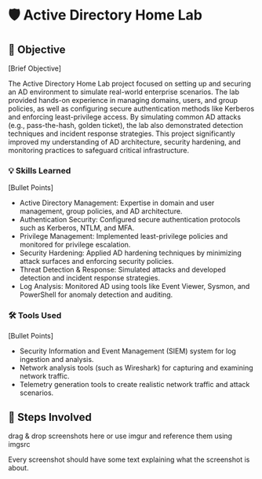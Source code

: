 # 🛡️ Active Directory Home Lab

## 🎯 Objective
[Brief Objective]

The Active Directory Home Lab project focused on setting up and securing an AD environment to simulate real-world enterprise scenarios. The lab provided hands-on experience in managing domains, users, and group policies, as well as configuring secure authentication methods like Kerberos and enforcing least-privilege access. By simulating common AD attacks (e.g., pass-the-hash, golden ticket), the lab also demonstrated detection techniques and incident response strategies. This project significantly improved my understanding of AD architecture, security hardening, and monitoring practices to safeguard critical infrastructure.

### 💡 Skills Learned
[Bullet Points]

- Active Directory Management: Expertise in domain and user management, group policies, and AD architecture.
- Authentication Security: Configured secure authentication protocols such as Kerberos, NTLM, and MFA.
- Privilege Management: Implemented least-privilege policies and monitored for privilege escalation.
- Security Hardening: Applied AD hardening techniques by minimizing attack surfaces and enforcing security policies.
- Threat Detection & Response: Simulated attacks and developed detection and incident response strategies.
- Log Analysis: Monitored AD using tools like Event Viewer, Sysmon, and PowerShell for anomaly detection and auditing.

### 🛠️ Tools Used
[Bullet Points]

- Security Information and Event Management (SIEM) system for log ingestion and analysis.
- Network analysis tools (such as Wireshark) for capturing and examining network traffic.
- Telemetry generation tools to create realistic network traffic and attack scenarios.

## 🔧 Steps Involved
drag & drop screenshots here or use imgur and reference them using imgsrc

Every screenshot should have some text explaining what the screenshot is about.

